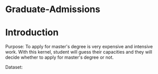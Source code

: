 # Graduate-Admissions

# Introduction

Purpose:
To apply for master's degree is very expensive and intensive work. With this kernel, student will guess their capacities and they will decide whether to apply for master's degree or not.

Dataset:
